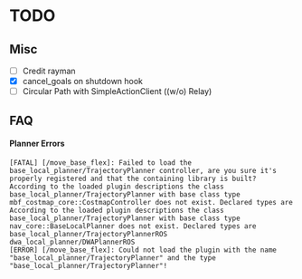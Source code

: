 # TODO

## Misc
- [ ] Credit rayman
- [x] cancel_goals on shutdown hook
- [ ] Circular Path with SimpleActionClient ((w/o) Relay)

## FAQ

#### Planner Errors
```
[FATAL] [/move_base_flex]: Failed to load the base_local_planner/TrajectoryPlanner controller, are you sure it's properly registered and that the containing library is built? According to the loaded plugin descriptions the class base_local_planner/TrajectoryPlanner with base class type mbf_costmap_core::CostmapController does not exist. Declared types are  According to the loaded plugin descriptions the class base_local_planner/TrajectoryPlanner with base class type nav_core::BaseLocalPlanner does not exist. Declared types are  base_local_planner/TrajectoryPlannerROS dwa_local_planner/DWAPlannerROS
[ERROR] [/move_base_flex]: Could not load the plugin with the name "base_local_planner/TrajectoryPlanner" and the type "base_local_planner/TrajectoryPlanner"!
```


